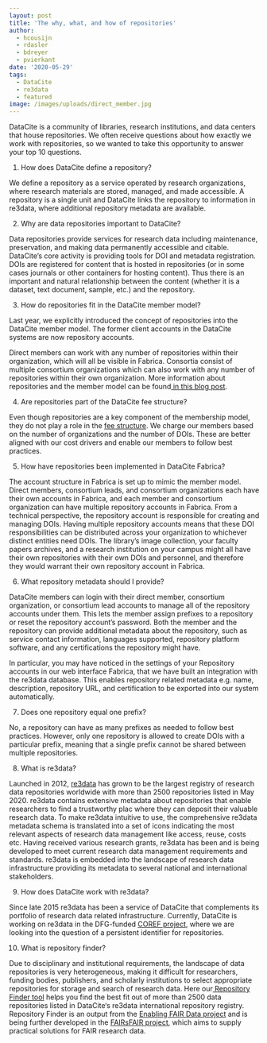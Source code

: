 ```yaml
---
layout: post
title: 'The why, what, and how of repositories'
author:
  - hcousijn
  - rdasler
  - bdreyer
  - pvierkant
date: '2020-05-29'
tags:
  - DataCite
  - re3data
  - featured
image: /images/uploads/direct_member.jpg
---
```

DataCite is a community of libraries, research institutions, and data centers that house repositories. We often receive questions about how exactly we work with repositories, so we wanted to take this opportunity to answer your top 10 questions.

1. How does DataCite define a repository?

We define a repository as a service operated by research organizations, where research materials are stored, managed, and made accessible. A repository is a single unit and DataCite links the repository to information in re3data, where additional repository metadata are available.

2. Why are data repositories important to DataCite?

Data repositories provide services for research data including maintenance, preservation, and making data permanently accessible and citable. DataCite’s core activity is providing tools for DOI and metadata registration. DOIs are registered for content that is hosted in repositories (or in some cases journals or other containers for hosting content). Thus there is an important and natural relationship between the content (whether it is a dataset, text document, sample, etc.) and the repository. 

3. How do repositories fit in the DataCite member model?

Last year, we explicitly introduced the concept of repositories into the DataCite member model. The former client accounts in the DataCite systems are now repository accounts. 

Direct members can work with any number of repositories within their organization, which will all be visible in Fabrica. Consortia consist of multiple consortium organizations which can also work with any number of repositories within their own organization. More information about repositories and the member model can be found[ in this blog post](https://doi.org/10.5438/gk09-ba24).

4. Are repositories part of the DataCite fee structure?

Even though repositories are a key component of the membership model, they do not play a role in the [fee structure](https://datacite.org/feemodel.html). We charge our members based on the number of organizations and the number of DOIs. These are better aligned with our cost drivers and enable our members to follow best practices. 

5. How have repositories been implemented in DataCite Fabrica?

The account structure in Fabrica is set up to mimic the member model. Direct members, consortium leads, and consortium organizations each have their own accounts in Fabrica, and each member and consortium organization can have multiple repository accounts in Fabrica. From a technical perspective, the repository account is responsible for creating and managing DOIs. Having multiple repository accounts means that these DOI responsibilities can be distributed across your organization to whichever distinct entities need DOIs. The library’s image collection, your faculty papers archives, and a research institution on your campus might all have their own repositories with their own DOIs and personnel, and therefore they would warrant their own repository account in Fabrica.

6. What repository metadata should I provide?

DataCite members can login with their direct member, consortium organization, or consortium lead accounts to manage all of the repository accounts under them. This lets the member assign prefixes to a repository or reset the repository account’s password. Both the member and the repository can provide additional metadata about the repository, such as service contact information, languages supported, repository platform software, and any certifications the repository might have. 

In particular, you may have noticed in the settings of your Repository accounts in our web interface Fabrica, that we have built an integration with the re3data database. This enables repository related metadata e.g. name, description, repository URL, and certification to be exported into our system automatically. 

7. Does one repository equal one prefix?

No, a repository can have as many prefixes as needed to follow best practices. However, only one repository is allowed to create DOIs with a particular prefix, meaning that a single prefix cannot be shared between multiple repositories.

8. What is re3data?

Launched in 2012, [re3data](https://www.re3data.org) has grown to be the largest registry of research data repositories worldwide with more than 2500 repositories listed in May 2020. re3data contains extensive metadata about repositories that enable researchers to find a trustworthy plac where they can deposit their valuable research data. To make re3data intuitive to use, the comprehensive re3data metadata schema is translated into a set of icons indicating the most relevant aspects of research data management like access, reuse, costs etc. Having received various research grants, re3data has been and is being developed to meet current research data management requirements and standards. re3data is embedded into the landscape of research data infrastructure providing its metadata to several national and international stakeholders.

9. How does DataCite work with re3data?

Since late 2015 re3data has been a service of DataCite that complements its portfolio of research data related infrastructure. Currently, DataCite is working on re3data in the DFG-funded [COREF project](https://doi.org/10.5438/fwkt-3t12), where we are looking into the question of a persistent identifier for repositories.

10. What is repository finder?

Due to disciplinary and institutional requirements, the landscape of data repositories is very heterogeneous, making it difficult for researchers, funding bodies, publishers, and scholarly institutions to select appropriate repositories for storage and search of research data. Here our[ Repository Finder tool](https://repositoryfinder.datacite.org/) helps you find the best fit out of more than 2500 data repositories listed in DataCite‘s re3data international repository registry. Repository Finder is an output from the [Enabling FAIR Data project](http://www.copdess.org/enabling-fair-data-project/) and is being further developed in the [FAIRsFAIR project](https://www.fairsfair.eu/), which aims to supply practical solutions for FAIR research data.
